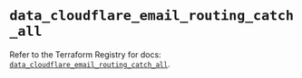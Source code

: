 # `data_cloudflare_email_routing_catch_all`

Refer to the Terraform Registry for docs: [`data_cloudflare_email_routing_catch_all`](https://registry.terraform.io/providers/cloudflare/cloudflare/5.10.0/docs/data-sources/email_routing_catch_all).
